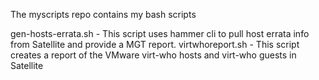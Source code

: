 The myscripts repo contains my bash scripts

gen-hosts-errata.sh - This script uses hammer cli to pull host errata info from Satellite and provide a MGT report.
virtwhoreport.sh - This script creates a report of the VMware virt-who hosts and virt-who guests in Satellite
